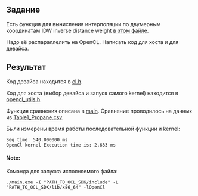 ## Задание
Есть функция для вычисления интерполяции по двумерным координатам IDW inverse distance weight [в этом файле](./Data.h).

Надо её распараллелить на OpenCL. Написать код для хоста и для девайса.


##  Результат

Код девайса находится в [cl.h](cl.h).

Код для хоста (выбор девайса и запуск самого kernel) находится в [opencl_utils.h](opencl_utils.h).

Функция сравнения описана в [main](main.cpp). Сравнение проводилось на данных из [Table1_Propane.csv](Table1_Propane.csv).


Были измерены время работы последовательной функции и kernel:
````
Seq time: 540.000000 ms
OpenCl kernel Execution time is: 2.633 ms
````


#### Note:
Команда для запуска исполняемого файла:
```
./main.exe -I "PATH_TO_OCL_SDK/include" -L "PATH_TO_OCL_SDK/lib/x86_64" -lOpenCl
```